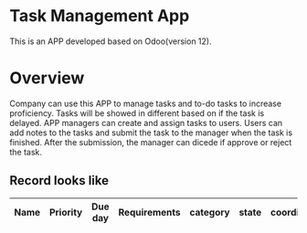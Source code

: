# Task Management App

This is an APP developed based on Odoo(version 12).

# Overview
Company can use this APP to manage tasks and to-do tasks to increase proficiency. Tasks will be showed in different based on if the task is delayed. APP managers can create and assign tasks to users. Users can add notes to the tasks and submit the task to the manager when the task is finished. After the submission, the manager can dicede if approve or reject the task.

## Record looks like

Name|Priority|Due day|Requirements|category|state|coordinator|assignee|assigned by
----|--------|-------|------------|--------|-----|-----------|--------|-----------


